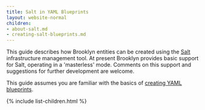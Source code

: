 ```yaml
---
title: Salt in YAML Blueprints
layout: website-normal
children:
- about-salt.md
- creating-salt-blueprints.md
---
```


This guide describes how Brooklyn entities can be created using the 
[Salt](https://docs.saltproject.io/) infrastructure management tool.
At present Brooklyn provides basic support for Salt, operating in a 'masterless' mode. 
Comments on this support and suggestions for further development are welcome.

This guide assumes you are familiar with the basics of [creating YAML blueprints](/guide/blueprints).

{% include list-children.html %}
